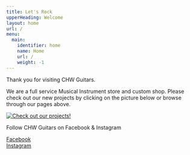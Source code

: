 ```yaml
---
title: Let's Rock
upperHeading: Welcome
layout: home
url: /
menu:
  main:
    identifier: home
    name: Home
    url: /
    weight: -1
---
```

Thank you for visiting CHW Guitars.

We are a full service Musical Instrument store and custom shop.
Please check out our new projects by clicking on the picture below or browse through our pages above.

[![Check out our projects!](/uploads/home_slideshow.gif)](/pictures)

Follow CHW Guitars on Facebook & Instagram

<div class="row">
  <div class="col-sm-6">
    <a href="https://www.facebook.com/chw.guitars/" class="btn btn-secondary">Facebook</a>
  </div>
  <div class="col-sm-6">
    <a href="https://www.instagram.com/accounts/login/?next=%2Fchw_guitars%2F&source=follow" class="btn btn-secondary">Instagram</a>
  </div>
</div>
